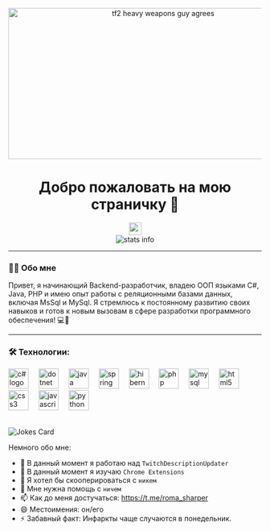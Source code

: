 <br>

<div align="center">
  <img height="300" width="600" src="https://i.pinimg.com/originals/00/d3/c4/00d3c4fa3400cdce4f9bddd236e43de5.gif" alt="tf2 heavy weapons guy agrees">
</div>

<h1 align="center">
  Добро пожаловать на мою страничку 👋
</h1>

<div align="center">
  <a href="https://www.youtube.com/channel/UC_ZTc_Ip4ZilZ-s-m-g4Glg" target="_blank">
    <img src="https://img.shields.io/static/v1?message=Youtube&logo=youtube&label=&color=FF0000&logoColor=white&labelColor=&style=for-the-badge" height="25" alt="youtube logo">
  </a>
</div>

<div align="center">
  <img src="https://visitor-badge.laobi.icu/badge?page_id=romanstalinist.romanstalinist&" alt="stats info">
</div>

<hr>

<h3>👩‍💻 Обо мне</h3>

<p>
  Привет, я начинающий Backend-разработчик, владею ООП языками C#, Java, PHP и имею опыт работы с реляционными базами данных, включая MsSql и MySql. Я стремлюсь к постоянному развитию своих навыков и готов к новым вызовам в сфере разработки программного обеспечения! 💻🚀
</p>

<hr>

<h3 align="left">🛠 Технологии:</h3>

<div align="left">
  <img src="https://skillicons.dev/icons?i=cs" height="40" alt="c# logo">
  <img width="12">
  <img src="https://skillicons.dev/icons?i=net" height="40" alt="dotnet logo">
  <img width="12">
  <img src="https://skillicons.dev/icons?i=java" height="40" alt="java logo">
  <img width="12">
  <img src="https://skillicons.dev/icons?i=spring" height="40" alt="spring logo">
  <img width="12">
  <img src="https://skillicons.dev/icons?i=hibernate" height="40" alt="hibernate logo">
  <img width="12">
  <img src="https://skillicons.dev/icons?i=php" height="40" alt="php logo">
  <img width="12">
  <img src="https://skillicons.dev/icons?i=mysql" height="40" alt="mysql logo">
  <img width="12">
  <img src="https://cdn.jsdelivr.net/gh/devicons/devicon/icons/html5/html5-original.svg" height="40" alt="html5 logo">
  <img width="12">
  <img src="https://cdn.jsdelivr.net/gh/devicons/devicon/icons/css3/css3-original.svg" height="40" alt="css3 logo">
  <img width="12">
  <img src="https://cdn.jsdelivr.net/gh/devicons/devicon/icons/javascript/javascript-original.svg" height="40" alt="javascript logo">
  <img width="12">
  <img src="https://skillicons.dev/icons?i=py" height="40" alt="python logo">
</div>

<br>

![Jokes Card](https://readme-jokes.vercel.app/api)

Немного обо мне:

- 🔭 В данный момент я работаю над `TwitchDescriptionUpdater`
- 🌱 В данный момент я изучаю `Chrome Extensions`
- 👯 Я хотел бы скооперироваться с `никем`
- 🤔 Мне нужна помощь с `ничем`
- 📫 Как до меня достучаться: https://t.me/roma_sharper
- 😄 Местоимения: он/его
- ⚡ Забавный факт: Инфаркты чаще случаются в понедельник.

